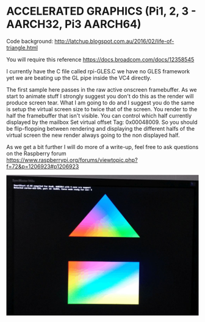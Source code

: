 # ACCELERATED GRAPHICS (Pi1, 2, 3 - AARCH32, Pi3 AARCH64)
>
Code background: 
http://latchup.blogspot.com.au/2016/02/life-of-triangle.html
>
You will require this reference
https://docs.broadcom.com/docs/12358545
>
I currently have the C file called rpi-GLES.C we have no GLES framework yet we are beating up the GL pipe inside the VC4 directly.

The first sample here passes in the raw active onscreen framebuffer. As we start to animate stuff I strongly suggest you don't do this as the render will produce screen tear. 
What I am going to do and I suggest you do the same is setup the virtual screen size to twice that of the screen. You render to the half the framebuffer that isn't visible.
You can control which half currently displayed by the mailbox Set virtual offset Tag: 0x00048009. So you should be flip-flopping between rendering and displaying the 
different halfs of the virtual screen the new render always going to the non displayed half.

As we get a bit further I will do more of a write-up, feel free to ask questions on the Raspberry forum
https://www.raspberrypi.org/forums/viewtopic.php?f=72&p=1206923#p1206923

![](https://github.com/LdB-ECM/Docs_and_Images/blob/master/Images/GL_code2.jpg?raw=true)
